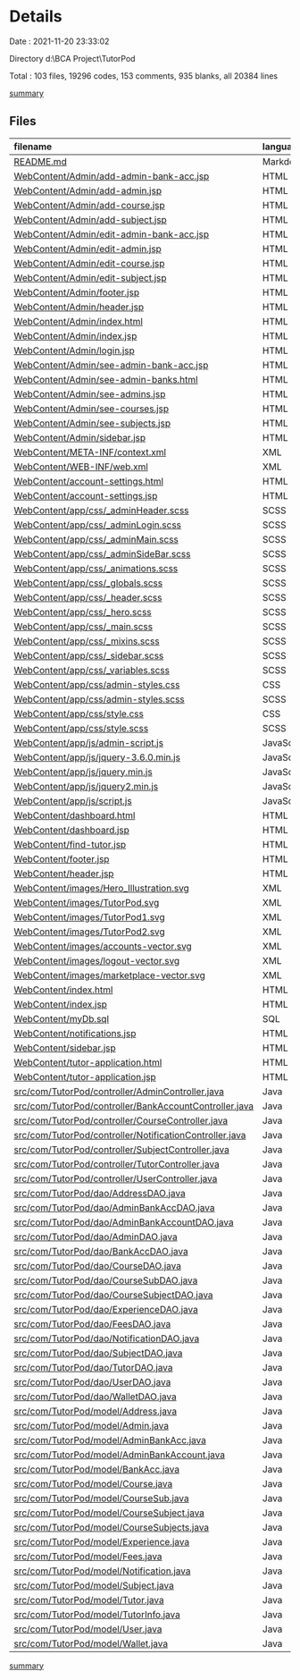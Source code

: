 # Details

Date : 2021-11-20 23:33:02

Directory d:\BCA Project\TutorPod

Total : 103 files,  19296 codes, 153 comments, 935 blanks, all 20384 lines

[summary](results.md)

## Files
| filename | language | code | comment | blank | total |
| :--- | :--- | ---: | ---: | ---: | ---: |
| [README.md](/README.md) | Markdown | 1 | 0 | 1 | 2 |
| [WebContent/Admin/add-admin-bank-acc.jsp](/WebContent/Admin/add-admin-bank-acc.jsp) | HTML | 164 | 0 | 4 | 168 |
| [WebContent/Admin/add-admin.jsp](/WebContent/Admin/add-admin.jsp) | HTML | 117 | 0 | 3 | 120 |
| [WebContent/Admin/add-course.jsp](/WebContent/Admin/add-course.jsp) | HTML | 150 | 0 | 2 | 152 |
| [WebContent/Admin/add-subject.jsp](/WebContent/Admin/add-subject.jsp) | HTML | 194 | 0 | 5 | 199 |
| [WebContent/Admin/edit-admin-bank-acc.jsp](/WebContent/Admin/edit-admin-bank-acc.jsp) | HTML | 114 | 0 | 2 | 116 |
| [WebContent/Admin/edit-admin.jsp](/WebContent/Admin/edit-admin.jsp) | HTML | 77 | 0 | 1 | 78 |
| [WebContent/Admin/edit-course.jsp](/WebContent/Admin/edit-course.jsp) | HTML | 81 | 0 | 1 | 82 |
| [WebContent/Admin/edit-subject.jsp](/WebContent/Admin/edit-subject.jsp) | HTML | 139 | 0 | 3 | 142 |
| [WebContent/Admin/footer.jsp](/WebContent/Admin/footer.jsp) | HTML | 6 | 0 | 3 | 9 |
| [WebContent/Admin/header.jsp](/WebContent/Admin/header.jsp) | HTML | 30 | 0 | 2 | 32 |
| [WebContent/Admin/index.html](/WebContent/Admin/index.html) | HTML | 277 | 0 | 6 | 283 |
| [WebContent/Admin/index.jsp](/WebContent/Admin/index.jsp) | HTML | 6 | 0 | 2 | 8 |
| [WebContent/Admin/login.jsp](/WebContent/Admin/login.jsp) | HTML | 53 | 0 | 3 | 56 |
| [WebContent/Admin/see-admin-bank-acc.jsp](/WebContent/Admin/see-admin-bank-acc.jsp) | HTML | 127 | 0 | 4 | 131 |
| [WebContent/Admin/see-admin-banks.html](/WebContent/Admin/see-admin-banks.html) | HTML | 190 | 0 | 2 | 192 |
| [WebContent/Admin/see-admins.jsp](/WebContent/Admin/see-admins.jsp) | HTML | 77 | 0 | 3 | 80 |
| [WebContent/Admin/see-courses.jsp](/WebContent/Admin/see-courses.jsp) | HTML | 183 | 0 | 6 | 189 |
| [WebContent/Admin/see-subjects.jsp](/WebContent/Admin/see-subjects.jsp) | HTML | 93 | 0 | 3 | 96 |
| [WebContent/Admin/sidebar.jsp](/WebContent/Admin/sidebar.jsp) | HTML | 81 | 0 | 0 | 81 |
| [WebContent/META-INF/context.xml](/WebContent/META-INF/context.xml) | XML | 7 | 0 | 2 | 9 |
| [WebContent/WEB-INF/web.xml](/WebContent/WEB-INF/web.xml) | XML | 159 | 0 | 18 | 177 |
| [WebContent/account-settings.html](/WebContent/account-settings.html) | HTML | 380 | 0 | 3 | 383 |
| [WebContent/account-settings.jsp](/WebContent/account-settings.jsp) | HTML | 1,109 | 0 | 7 | 1,116 |
| [WebContent/app/css/_adminHeader.scss](/WebContent/app/css/_adminHeader.scss) | SCSS | 12 | 0 | 1 | 13 |
| [WebContent/app/css/_adminLogin.scss](/WebContent/app/css/_adminLogin.scss) | SCSS | 35 | 0 | 1 | 36 |
| [WebContent/app/css/_adminMain.scss](/WebContent/app/css/_adminMain.scss) | SCSS | 105 | 0 | 1 | 106 |
| [WebContent/app/css/_adminSideBar.scss](/WebContent/app/css/_adminSideBar.scss) | SCSS | 139 | 0 | 1 | 140 |
| [WebContent/app/css/_animations.scss](/WebContent/app/css/_animations.scss) | SCSS | 201 | 0 | 6 | 207 |
| [WebContent/app/css/_globals.scss](/WebContent/app/css/_globals.scss) | SCSS | 1,087 | 9 | 160 | 1,256 |
| [WebContent/app/css/_header.scss](/WebContent/app/css/_header.scss) | SCSS | 458 | 1 | 2 | 461 |
| [WebContent/app/css/_hero.scss](/WebContent/app/css/_hero.scss) | SCSS | 45 | 1 | 1 | 47 |
| [WebContent/app/css/_main.scss](/WebContent/app/css/_main.scss) | SCSS | 239 | 0 | 15 | 254 |
| [WebContent/app/css/_mixins.scss](/WebContent/app/css/_mixins.scss) | SCSS | 22 | 3 | 2 | 27 |
| [WebContent/app/css/_sidebar.scss](/WebContent/app/css/_sidebar.scss) | SCSS | 58 | 0 | 0 | 58 |
| [WebContent/app/css/_variables.scss](/WebContent/app/css/_variables.scss) | SCSS | 36 | 3 | 3 | 42 |
| [WebContent/app/css/admin-styles.css](/WebContent/app/css/admin-styles.css) | CSS | 2,217 | 0 | 93 | 2,310 |
| [WebContent/app/css/admin-styles.scss](/WebContent/app/css/admin-styles.scss) | SCSS | 9 | 0 | 0 | 9 |
| [WebContent/app/css/style.css](/WebContent/app/css/style.css) | CSS | 2,286 | 0 | 94 | 2,380 |
| [WebContent/app/css/style.scss](/WebContent/app/css/style.scss) | SCSS | 8 | 0 | 1 | 9 |
| [WebContent/app/js/admin-script.js](/WebContent/app/js/admin-script.js) | JavaScript | 52 | 3 | 9 | 64 |
| [WebContent/app/js/jquery-3.6.0.min.js](/WebContent/app/js/jquery-3.6.0.min.js) | JavaScript | 1 | 1 | 1 | 3 |
| [WebContent/app/js/jquery.min.js](/WebContent/app/js/jquery.min.js) | JavaScript | 1 | 1 | 1 | 3 |
| [WebContent/app/js/jquery2.min.js](/WebContent/app/js/jquery2.min.js) | JavaScript | 3 | 1 | 1 | 5 |
| [WebContent/app/js/script.js](/WebContent/app/js/script.js) | JavaScript | 64 | 3 | 4 | 71 |
| [WebContent/dashboard.html](/WebContent/dashboard.html) | HTML | 321 | 0 | 3 | 324 |
| [WebContent/dashboard.jsp](/WebContent/dashboard.jsp) | HTML | 10 | 0 | 2 | 12 |
| [WebContent/find-tutor.jsp](/WebContent/find-tutor.jsp) | HTML | 8 | 0 | 3 | 11 |
| [WebContent/footer.jsp](/WebContent/footer.jsp) | HTML | 4 | 0 | 1 | 5 |
| [WebContent/header.jsp](/WebContent/header.jsp) | HTML | 606 | 0 | 18 | 624 |
| [WebContent/images/Hero_Illustration.svg](/WebContent/images/Hero_Illustration.svg) | XML | 1 | 0 | 0 | 1 |
| [WebContent/images/TutorPod.svg](/WebContent/images/TutorPod.svg) | XML | 1 | 0 | 0 | 1 |
| [WebContent/images/TutorPod1.svg](/WebContent/images/TutorPod1.svg) | XML | 1 | 0 | 0 | 1 |
| [WebContent/images/TutorPod2.svg](/WebContent/images/TutorPod2.svg) | XML | 1 | 0 | 0 | 1 |
| [WebContent/images/accounts-vector.svg](/WebContent/images/accounts-vector.svg) | XML | 1 | 0 | 0 | 1 |
| [WebContent/images/logout-vector.svg](/WebContent/images/logout-vector.svg) | XML | 1 | 0 | 0 | 1 |
| [WebContent/images/marketplace-vector.svg](/WebContent/images/marketplace-vector.svg) | XML | 1 | 0 | 0 | 1 |
| [WebContent/index.html](/WebContent/index.html) | HTML | 391 | 0 | 12 | 403 |
| [WebContent/index.jsp](/WebContent/index.jsp) | HTML | 29 | 0 | 1 | 30 |
| [WebContent/myDb.sql](/WebContent/myDb.sql) | SQL | 174 | 0 | 0 | 174 |
| [WebContent/notifications.jsp](/WebContent/notifications.jsp) | HTML | 118 | 0 | 1 | 119 |
| [WebContent/sidebar.jsp](/WebContent/sidebar.jsp) | HTML | 76 | 0 | 0 | 76 |
| [WebContent/tutor-application.html](/WebContent/tutor-application.html) | HTML | 630 | 0 | 18 | 648 |
| [WebContent/tutor-application.jsp](/WebContent/tutor-application.jsp) | HTML | 1,000 | 0 | 22 | 1,022 |
| [src/com/TutorPod/controller/AdminController.java](/src/com/TutorPod/controller/AdminController.java) | Java | 130 | 6 | 10 | 146 |
| [src/com/TutorPod/controller/BankAccountController.java](/src/com/TutorPod/controller/BankAccountController.java) | Java | 214 | 2 | 8 | 224 |
| [src/com/TutorPod/controller/CourseController.java](/src/com/TutorPod/controller/CourseController.java) | Java | 106 | 5 | 10 | 121 |
| [src/com/TutorPod/controller/NotificationController.java](/src/com/TutorPod/controller/NotificationController.java) | Java | 156 | 0 | 8 | 164 |
| [src/com/TutorPod/controller/SubjectController.java](/src/com/TutorPod/controller/SubjectController.java) | Java | 148 | 1 | 12 | 161 |
| [src/com/TutorPod/controller/TutorController.java](/src/com/TutorPod/controller/TutorController.java) | Java | 320 | 0 | 8 | 328 |
| [src/com/TutorPod/controller/UserController.java](/src/com/TutorPod/controller/UserController.java) | Java | 323 | 0 | 17 | 340 |
| [src/com/TutorPod/dao/AddressDAO.java](/src/com/TutorPod/dao/AddressDAO.java) | Java | 205 | 7 | 17 | 229 |
| [src/com/TutorPod/dao/AdminBankAccDAO.java](/src/com/TutorPod/dao/AdminBankAccDAO.java) | Java | 146 | 0 | 12 | 158 |
| [src/com/TutorPod/dao/AdminBankAccountDAO.java](/src/com/TutorPod/dao/AdminBankAccountDAO.java) | Java | 83 | 0 | 11 | 94 |
| [src/com/TutorPod/dao/AdminDAO.java](/src/com/TutorPod/dao/AdminDAO.java) | Java | 167 | 9 | 18 | 194 |
| [src/com/TutorPod/dao/BankAccDAO.java](/src/com/TutorPod/dao/BankAccDAO.java) | Java | 150 | 0 | 12 | 162 |
| [src/com/TutorPod/dao/CourseDAO.java](/src/com/TutorPod/dao/CourseDAO.java) | Java | 140 | 7 | 18 | 165 |
| [src/com/TutorPod/dao/CourseSubDAO.java](/src/com/TutorPod/dao/CourseSubDAO.java) | Java | 151 | 8 | 18 | 177 |
| [src/com/TutorPod/dao/CourseSubjectDAO.java](/src/com/TutorPod/dao/CourseSubjectDAO.java) | Java | 149 | 5 | 25 | 179 |
| [src/com/TutorPod/dao/ExperienceDAO.java](/src/com/TutorPod/dao/ExperienceDAO.java) | Java | 195 | 7 | 17 | 219 |
| [src/com/TutorPod/dao/FeesDAO.java](/src/com/TutorPod/dao/FeesDAO.java) | Java | 168 | 6 | 14 | 188 |
| [src/com/TutorPod/dao/NotificationDAO.java](/src/com/TutorPod/dao/NotificationDAO.java) | Java | 216 | 6 | 20 | 242 |
| [src/com/TutorPod/dao/SubjectDAO.java](/src/com/TutorPod/dao/SubjectDAO.java) | Java | 147 | 8 | 17 | 172 |
| [src/com/TutorPod/dao/TutorDAO.java](/src/com/TutorPod/dao/TutorDAO.java) | Java | 264 | 8 | 27 | 299 |
| [src/com/TutorPod/dao/UserDAO.java](/src/com/TutorPod/dao/UserDAO.java) | Java | 231 | 7 | 14 | 252 |
| [src/com/TutorPod/dao/WalletDAO.java](/src/com/TutorPod/dao/WalletDAO.java) | Java | 125 | 4 | 13 | 142 |
| [src/com/TutorPod/model/Address.java](/src/com/TutorPod/model/Address.java) | Java | 78 | 0 | 2 | 80 |
| [src/com/TutorPod/model/Admin.java](/src/com/TutorPod/model/Admin.java) | Java | 39 | 0 | 4 | 43 |
| [src/com/TutorPod/model/AdminBankAcc.java](/src/com/TutorPod/model/AdminBankAcc.java) | Java | 49 | 0 | 2 | 51 |
| [src/com/TutorPod/model/AdminBankAccount.java](/src/com/TutorPod/model/AdminBankAccount.java) | Java | 93 | 0 | 2 | 95 |
| [src/com/TutorPod/model/BankAcc.java](/src/com/TutorPod/model/BankAcc.java) | Java | 68 | 0 | 2 | 70 |
| [src/com/TutorPod/model/Course.java](/src/com/TutorPod/model/Course.java) | Java | 58 | 11 | 1 | 70 |
| [src/com/TutorPod/model/CourseSub.java](/src/com/TutorPod/model/CourseSub.java) | Java | 49 | 0 | 2 | 51 |
| [src/com/TutorPod/model/CourseSubject.java](/src/com/TutorPod/model/CourseSubject.java) | Java | 93 | 0 | 3 | 96 |
| [src/com/TutorPod/model/CourseSubjects.java](/src/com/TutorPod/model/CourseSubjects.java) | Java | 27 | 0 | 3 | 30 |
| [src/com/TutorPod/model/Experience.java](/src/com/TutorPod/model/Experience.java) | Java | 97 | 0 | 5 | 102 |
| [src/com/TutorPod/model/Fees.java](/src/com/TutorPod/model/Fees.java) | Java | 64 | 0 | 4 | 68 |
| [src/com/TutorPod/model/Notification.java](/src/com/TutorPod/model/Notification.java) | Java | 88 | 0 | 3 | 91 |
| [src/com/TutorPod/model/Subject.java](/src/com/TutorPod/model/Subject.java) | Java | 40 | 0 | 2 | 42 |
| [src/com/TutorPod/model/Tutor.java](/src/com/TutorPod/model/Tutor.java) | Java | 67 | 0 | 3 | 70 |
| [src/com/TutorPod/model/TutorInfo.java](/src/com/TutorPod/model/TutorInfo.java) | Java | 6 | 0 | 3 | 9 |
| [src/com/TutorPod/model/User.java](/src/com/TutorPod/model/User.java) | Java | 140 | 20 | 2 | 162 |
| [src/com/TutorPod/model/Wallet.java](/src/com/TutorPod/model/Wallet.java) | Java | 39 | 0 | 2 | 41 |

[summary](results.md)